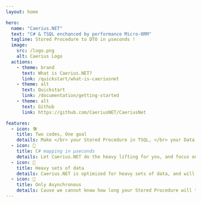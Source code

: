 ```yaml
---
layout: home

hero:
  name: "Caerius.NET"
  text: "C# & TSQL enchanced by performance Micro-ORM"
  tagline: Stored Procedure to DTO in µseconds !
  image:
    src: /logo.png
    alt: Caerius Logo
  actions:
    - theme: brand
      text: What is Caerius.NET?
      link: /quickstart/what-is-caeriusnet
    - theme: alt
      text: Quickstart
      link: /documentation/getting-started
    - theme: alt
      text: Github
      link: https://github.com/CaeriusNET/CaeriusNet

features:
  - icon: 🛠️
    title: Two codes, One goal
    details: Make </br> your Stored Procedure in TSQL, </br> your Data Transfer Object in C#, </br> with your favorites tools.
  - icon: 🚀
    title: C# mapping in µseconds
    details: Let Caerius.NET do the heavy lifting for you, and focus on your business logic.
  - icon: 💪
    title: Heavy sets of data
    details: Caerius.NET is optimized for heavy sets of data, and will not slow down your application.</br>You don't trust us ?</br>We have plenty of benchmarks.
  - icon: 🔄
    title: Only Asynchronous
    details: Cause we cannot know how long your Stored Procedure will take. We only provide asynchronous methods.
---
```


<style>
:root {
  --vp-home-hero-name-color: transparent;
  --vp-home-hero-name-background: -webkit-linear-gradient(120deg, #8f00fd 30%, #6ae8f4);

  --vp-home-hero-image-background-image: linear-gradient(-45deg, #8f00fd 50%, #6ae8f4 50%);
  --vp-home-hero-image-filter: blur(44px);
}

@media (min-width: 640px) {
  :root {
    --vp-home-hero-image-filter: blur(56px);
  }
}

@media (min-width: 960px) {
  :root {
    --vp-home-hero-image-filter: blur(68px);
  }
}
</style>
